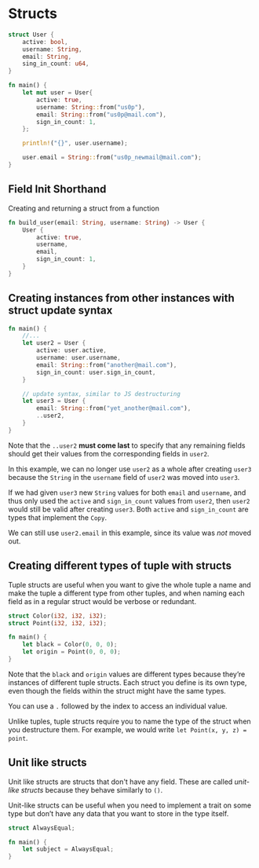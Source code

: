 # Structs
```rust
struct User {
	active: bool,
	username: String,
	email: String,
	sing_in_count: u64,
}

fn main() {
	let mut user = User{
		active: true,
		username: String::from("us0p"),
		email: String::from("us0p@mail.com"),
		sign_in_count: 1,
	};

	println!("{}", user.username);

	user.email = String::from("us0p_newmail@mail.com");
}
```
## Field Init Shorthand
Creating and returning a struct from a function
```rust
fn build_user(email: String, username: String) -> User {
	User {
		active: true,
		username,
		email,
		sign_in_count: 1,
	}
}
```
## Creating instances from other instances with struct update syntax
```rust
fn main() {
	//...
	let user2 = User {
		active: user.active,
		username: user.username,
		email: String::from("another@mail.com"),
		sign_in_count: user.sign_in_count,
	}

	// update syntax, similar to JS destructuring
	let user3 = User {
		email: String::from("yet_another@mail.com"),
		..user2,
	}
}
```

Note that the `..user2` **must come last** to specify that any remaining fields should get their values from the corresponding fields in `user2`.

In this example, we can no longer use `user2` as a whole after creating `user3` because the `String` in the `username` field of `user2` was moved into `user3`.

If we had given `user3` new `String` values for both `email` and `username`, and thus only used the `active` and `sign_in_count` values from `user2`, then `user2` would still be valid after creating `user3`. Both `active` and `sign_in_count` are types that implement the `Copy`.

We can still use `user2.email` in this example, since its value was _not_ moved out.
## Creating different types of tuple with structs
Tuple structs are useful when you want to give the whole tuple a name and make the tuple a different type from other tuples, and when naming each field as in a regular struct would be verbose or redundant.
```rust
struct Color(i32, i32, i32);
struct Point(i32, i32, i32);

fn main() {
    let black = Color(0, 0, 0);
    let origin = Point(0, 0, 0);
}
```

Note that the `black` and `origin` values are different types because they’re instances of different tuple structs. Each struct you define is its own type, even though the fields within the struct might have the same types.

You can use a `.` followed by the index to access an individual value.

Unlike tuples, tuple structs require you to name the type of the struct when you destructure them. For example, we would write `let Point(x, y, z) = point`.
## Unit like structs
Unit like structs are structs that don't have any field. These are called _unit-like structs_ because they behave similarly to `()`.

Unit-like structs can be useful when you need to implement a trait on some type but don’t have any data that you want to store in the type itself.
```rust
struct AlwaysEqual;

fn main() {
    let subject = AlwaysEqual;
}
```
